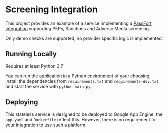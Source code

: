 # Screening Integration

This project provides an example of a service implementing a [PassFort Integration](https://passfort.github.io/integration-docs/)
supporting PEPs, Sanctions and Adverse Media screening.

Only demo checks are supported, no provider specific logic is implemented.


## Running Locally

Requires at least Python 3.7

You can run the application in a Python environment of your choosing, install the
dependencies from `requirements.txt` and `requirements-dev.txt` and start
the service with `python main.py`.


## Deploying

This stateless service is designed to be deployed to Google App Engine, the `app.yaml`
and `Dockerfile` reflect this. However, there is no requirement for your integration
to use such a platform.
